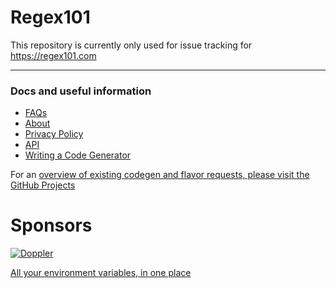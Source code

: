 Regex101
========

This repository is currently only used for issue tracking for https://regex101.com

------

### Docs and useful information

- [FAQs](https://github.com/firasdib/Regex101/wiki/FAQ)
- [About](https://github.com/firasdib/Regex101/wiki/About)
- [Privacy Policy](https://github.com/firasdib/Regex101/wiki/Privacy-Policy)
- [API](https://github.com/firasdib/Regex101/wiki/API)
- [Writing a Code Generator](https://github.com/firasdib/Regex101/wiki/Writing-a-Code-Generator)

For an [overview of existing codegen and flavor requests, please visit the GitHub Projects](https://github.com/firasdib/Regex101/projects)

Sponsors
========

[![Doppler](https://user-images.githubusercontent.com/1335165/154338821-51fd6594-474b-4528-b8f7-220ee9850911.png)](https://www.doppler.com/?utm_campaign=github_repo&utm_medium=referral&utm_content=awesomeforbeginners&utm_source=github)


[All your environment variables, in one place](https://www.doppler.com/?utm_campaign=github_repo&utm_medium=referral&utm_content=awesomeforbeginners&utm_source=github)
